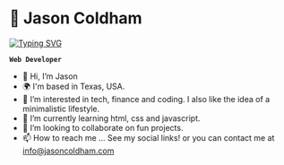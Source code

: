 # 🚀 Jason Coldham

<a href="https://git.io/typing-svg"><img src="https://readme-typing-svg.demolab.com?font=Fira+Code&duration=2000&pause=1000&color=00E0E5&random=false&width=435&lines=%F0%9F%92%A1+Innovate.;%E2%9C%A8+Inspire.;%F0%9F%94%A5+Ignite." alt="Typing SVG" /></a>

**`Web Developer`**

- 👋 Hi, I’m Jason
- 🌍 I'm based in Texas, USA.
- 👀 I’m interested in tech, finance and coding. I also like the idea of a minimalistic lifestyle. 
- 🌱 I’m currently learning html, css and javascript.
- 💞️ I’m looking to collaborate on fun projects.
- 📫 How to reach me ... See my social links! or you can contact me at [info@jasoncoldham.com](mailto:info@jasoncoldham.com)

<!---
Obby-Blue/Obby-Blue is a ✨ special ✨ repository because its `README.md` (this file) appears on your GitHub profile.
You can click the Preview link to take a look at your changes.
--->
